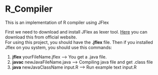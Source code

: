 # R_Compiler
This is an implementation of R compiler using JFlex

First we need to download and install JFlex as lexer tool. <a href = "http://jflex.de/">Here</a> you can download this from official website.
  <br>
  For using this project, you should have the <strong>.jflex</strong> file. Then if you installed Jflex on you system, you should use this commands: <br>
  1. <strong>jflex</strong> yourFileName.jflex --> You get a .java file.
  2. <strong>javac</strong> newJavaFileName.java --> Compiling java file and get .class file
  3. <strong>java</strong> newJavaClassName input.R --> Run example text input.R
 
 
  
